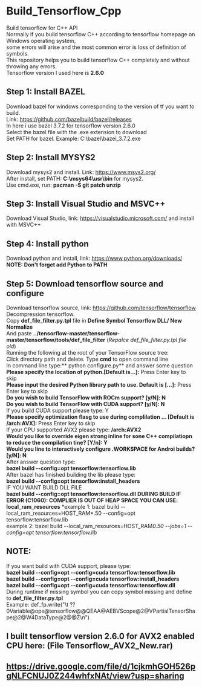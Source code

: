 # Build_Tensorflow_Cpp
Build tensorflow for C++ API \
Normally if you build tensorflow C++ according to tensorflow homepage on Windows operating system, \
some errors will arise and the most common error is loss of definition of symbols. \
This repository helps you to build tensorflow C++ completely and without throwing any errors. \
Tensorflow version I used here is **2.6.0**
## Step 1: Install BAZEL
Download bazel for windows corresponding to the version of tf you want to build.\
Link: https://github.com/bazelbuild/bazel/releases \
In here i use bazel 3.7.2 for tensorflow version 2.6.0\
Select the bazel file with the .exe extension to download \
Set PATH for bazel. Example: C:\bazel\bazel_3.7.2.exe
## Step 2: Install MYSYS2
Download mysys2 and install. Link: https://www.msys2.org/ \
After install, set PATH: **C:\msys64\usr\bin** for mysys2.\
Use cmd.exe, run: **pacman -S git patch unzip**
## Step 3: Install Visual Studio and MSVC++
Download Visual Studio, link: https://visualstudio.microsoft.com/ and install with MSVC++
## Step 4: Install python
Download python and install, link: https://www.python.org/downloads/ \
**NOTE: Don't forget add Python to PATH**
## Step 5: Download tensorflow source and configure
Download tensorflow source, link: https://github.com/tensorflow/tensorflow \
Decompression tensorflow.\
Copy **def_file_filter.py.tpl** file in **Define Symbol Tensorflow DLL/ New Normalize**\
And paste **../tensorflow-master/tensorflow-master/tensorflow/tools/def_file_filter** (_Repalce def_file_filter.py.tpl file old_)\
Running the following at the root of your TensorFlow source tree: \
Click directory path and delete. Type **cmd** to open command line\
In command line type:** python configure.py** and answer some question\
**Please specify the location of python.[Default is...]:** Press Enter key to skip \
**Please input the desired Python library path to use. Default is [...]:** Press Enter key to skip\
**Do you wish to build TensorFlow with ROCm support? [y/N]: N**\
**Do you wish to build TensorFlow with CUDA support? [y/N]: N**\
If you build CUDA support please type: Y\
**Please specify optimization flasg to use during complilation ... [Default is /arch:AVX]:** Press Enter key to skip\
If your CPU supported AVX2 please type: **/arch:AVX2**\
**Would you like to override eigen strong inline for sone C++ compilatiopn to reduce the compilation tine? [Y/n]: Y**\
**Would you line to interactively configure .WORKSPACE for Androi builds? [y/N]: N**\
After answer question type: \
**bazel build --config=opt tensorflow:tensorflow.lib**\
After bazel has finished building the lib please type:\
**bazel build --config=opt tensorflow:install_headers**\
IF YOU WANT BUILD DLL FILE\
**bazel build --config=opt tensorflow:tensorflow.dll**
**DURING BUILD IF ERROR (C1060): COMPLIER IS OUT OF HEAP SPACE YOU CAN USE: local_ram_resources**
\*example 1: bazel build --local_ram_resources=HOST_RAM*.50 --config=opt tensorflow:tensorflow.lib\
example 2: bazel build --local_ram_resources=HOST_RAM*0.50 --jobs=1 --config=opt tensorflow:tensorflow.lib*
## NOTE:
If you want build with CUDA support, please type: \
**bazel build --config=opt --config=cuda tensorflow:tensorflow.lib** \
**bazel build --config=opt --config=cuda tensorflow:install_headers** \
**bazel build --config=opt --config=cuda tensorflow:tensorflow.dll** \
During runtime if missing symbol you can copy symbol missing and define to **def_file_filter.py.tpl** \
Example: def_fp.write("\t ??0Variable@ops@tensorflow@@QEAA@AEBVScope@2@VPartialTensorShape@2@W4DataType@2@@Z\n")

## I built tensorflow version 2.6.0 for AVX2 enabled CPU here: (File Tensorflow_AVX2_New.rar)
## https://drive.google.com/file/d/1cjkmhGOH526pgNLFCNUJ0Z244whfxNAt/view?usp=sharing
